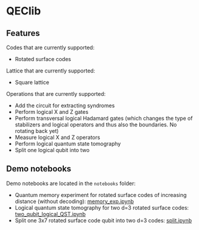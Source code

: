 # QEClib

## Features

Codes that are currently supported:
* Rotated surface codes

Lattice that are currently supported:
* Square lattice

Operations that are currently supported:
* Add the circuit for extracting syndromes
* Perform logical X and Z gates
* Perform transversal logical Hadamard gates (which changes the type of stabilizers and logical operators and thus also the boundaries. No rotating back yet)
* Measure logical X and Z operators
* Perform logical quantum state tomography
* Split one logical qubit into two


## Demo notebooks

Demo notebooks are located in the `notebooks` folder:

* Quantum memory experiment for rotated surface codes of increasing distance (without decoding): [memory_exp.ipynb](notebooks/memory_exp.ipynb)
* Logical quantum state tomography for two d=3 rotated surface codes: [two_qubit_logical_QST.ipynb](notebooks/two_qubit_logical_QST.ipynb)
* Split one 3x7 rotated surface code qubit into two d=3 codes: [split.ipynb](notebooks/split.ipynb)